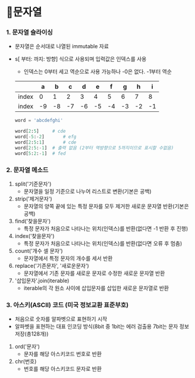 # 🚩문자열

### 1. 문자열 슬라이싱

- 문자열은 순서대로 나열된 immutable 자료

- s[ 부터: 까지: 방향] 식으로 사용되며 입력값은 인덱스를 사용

  - 인덱스는 0부터 세고 역순으로 사용 가능하나 -0은 없다. -1부터 역순 

  |       | a    | b    | c    | d    | e    | f    | g    | h    | i    |
  | ----- | ---- | ---- | ---- | ---- | ---- | ---- | ---- | ---- | ---- |
  | index | 0    | 1    | 2    | 3    | 4    | 5    | 6    | 7    | 8    |
  | index | -9   | -8   | -7   | -6   | -5   | -4   | -3   | -2   | -1   |

  ```python
  word = 'abcdefghi'
  
  word[2:5]		# cde
  word[-5:-2]		# efg
  word[2:5:1]		# cde
  word[2:5:-1]	# 출력 없음 (2부터 역방향으로 5까지이므로 표시할 수없음)
  word[5:2:-1]	# fed
  ```

  

### 2. 문자열 메소드

1. split('기준문자')
   - 문자열을 일정 기준으로 나누어 리스트로 변환(기본은 공백)
2. strip('제거문자')
   - 문자열의 양쪽 끝에 있는 특정 문자를 모두 제거한 새로운 문자열 반환(기본은 공백)
3. find('찾을문자')
   - 특정 문자가 처음으로 나타나는 위치(인덱스)를 반환(없다면 -1 반환 후 진행)
4. index('찾을문자')
   - 특정 문자가 처음으로 나타나는 위치(인덱스)를 반환(없다면 오류 후 멈춤)
5. count('개수 셀 문자')
   - 문자열에서 특정 문자의 개수를 세서 반환
6. replace('기존문자', '새로운문자')
   - 문자열에서 기존 문자를 새로운 문자로 수정한 새로운 문자열 반환
7. '삽입문자'.join(iterable)
   - iterable의 각 원소 사이에 삽입문자를 삽입한 새로운 문자열로 반환



### 3. 아스키(ASCII) 코드 (미국 정보교환 표준부호)

- 처음으로 숫자를 알파벳으로 표현하기 시작
- 알파벳을 표현하는 대표 인코딩 방식(8bit 중 1bit는 에러 검출용 7bit는 문자 정보 저장(총128개))

1. ord('문자')
   - 문자를 해당 아스키코드 번호로 반환
2. chr(번호)
   - 번호를 해당 아스키코드 문자로 반환


